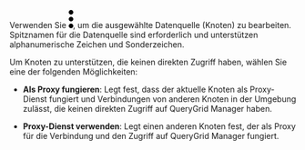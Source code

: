 Verwenden Sie ![""](Images/zsz1597101912145.svg), um die ausgewählte Datenquelle (Knoten) zu bearbeiten. Spitznamen für die Datenquelle sind erforderlich und unterstützen alphanumerische Zeichen und Sonderzeichen.

Um Knoten zu unterstützen, die keinen direkten Zugriff haben, wählen Sie eine der folgenden Möglichkeiten:

-   **Als Proxy fungieren**: Legt fest, dass der aktuelle Knoten als Proxy-Dienst fungiert und Verbindungen von anderen Knoten in der Umgebung zulässt, die keinen direkten Zugriff auf QueryGrid Manager haben.

-   **Proxy-Dienst verwenden**: Legt einen anderen Knoten fest, der als Proxy für die Verbindung und den Zugriff auf QueryGrid Manager fungiert.
